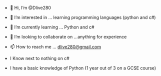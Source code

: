 - 👋 Hi, I’m @Dlive280
- 👀 I’m interested in ... learning programming languages (python and c#)
- 🌱 I’m currently learning ... Python and c#
- 💞️ I’m looking to collaborate on ...anything for experience
- 📫 How to reach me ... dlive280@gmail.com

- I Know next to nothing on c#
- I have a basic knowledge of Python (1 year out of 3 on a GCSE course)

<!---
Dlive280/Dlive280 is a ✨ special ✨ repository because its `README.md` (this file) appears on your GitHub profile.
You can click the Preview link to take a look at your changes.
--->
